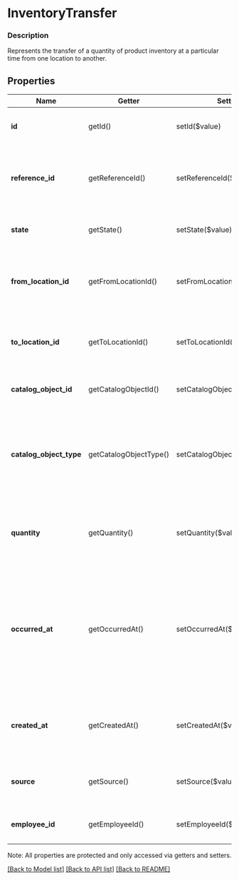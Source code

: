 # InventoryTransfer

### Description

Represents the transfer of a quantity of product inventory at a particular time from one location to another.

## Properties
Name | Getter | Setter | Type | Description | Notes
------------ | ------------- | ------------- | ------------- | ------------- | -------------
**id** | getId() | setId($value) | **string** | A unique ID generated by Square for the [InventoryTransfer](#type-inventorytransfer). | [optional] 
**reference_id** | getReferenceId() | setReferenceId($value) | **string** | An optional ID provided by the application to tie the [InventoryTransfer](#type-inventorytransfer) to an external system. | [optional] 
**state** | getState() | setState($value) | **string** | The [InventoryState](#type-inventorystate) for the quantity of items being transfered. | [optional] 
**from_location_id** | getFromLocationId() | setFromLocationId($value) | **string** | The Square ID of the [Location](#type-location) where the related quantity of items were tracked before the transfer. | [optional] 
**to_location_id** | getToLocationId() | setToLocationId($value) | **string** | The Square ID of the [Location](#type-location) where the related quantity of items were tracked after the transfer. | [optional] 
**catalog_object_id** | getCatalogObjectId() | setCatalogObjectId($value) | **string** | The Square generated ID of the [CatalogObject](#type-catalogobject) being tracked. | [optional] 
**catalog_object_type** | getCatalogObjectType() | setCatalogObjectType($value) | **string** | The [CatalogObjectType](#type-catalogobjecttype) of the [CatalogObject](#type-catalogobject) being tracked.Tracking is only supported for the &#x60;ITEM_VARIATION&#x60; type. | [optional] 
**quantity** | getQuantity() | setQuantity($value) | **string** | The number of items affected by the transfer as a decimal string. Fractional quantities are not supported. | [optional] 
**occurred_at** | getOccurredAt() | setOccurredAt($value) | **string** | A client-generated timestamp in RFC 3339 format that indicates when the transfer took place. For write actions, the &#x60;occurred_at&#x60; timestamp cannot be older than 24 hours or in the future relative to the time of the request. | [optional] 
**created_at** | getCreatedAt() | setCreatedAt($value) | **string** | A read-only timestamp in RFC 3339 format that indicates when Square received the transfer request. | [optional] 
**source** | getSource() | setSource($value) | [**\SquareConnect\Model\SourceApplication**](SourceApplication.md) | Read-only information about the application that initiated the inventory transfer. | [optional] 
**employee_id** | getEmployeeId() | setEmployeeId($value) | **string** | The Square ID of the [Employee](#type-employee) responsible for the inventory transfer. | [optional] 

Note: All properties are protected and only accessed via getters and setters.

[[Back to Model list]](../../README.md#documentation-for-models) [[Back to API list]](../../README.md#documentation-for-api-endpoints) [[Back to README]](../../README.md)

